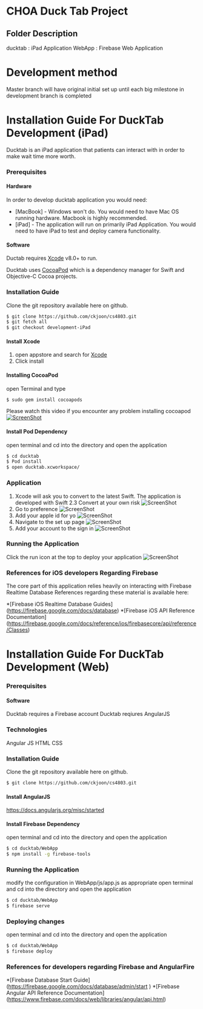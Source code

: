 # CHOA Duck Tab Project

## Folder Description
ducktab : iPad Application
WebApp : Firebase Web Application

# Development method
Master branch will have original initial set up until each big milestone in development branch is completed

# Installation Guide For DuckTab Development (iPad)

Ducktab is an iPad application that patients can interact with in order to make wait time more worth.

### Prerequisites

#### Hardware
In order to develop ducktab application you would need:

* [MacBook] - Windows won't do. You would need to have Mac OS running hardware. Macbook is highly recommended.
* [iPad] - The application will run on primarily iPad Application. You would need to have iPad to test and deploy camera functionality.

#### Software

Ductab requires [Xcode](https://developer.apple.com/xcode/downloads/) v8.0+ to run.

Ducktab uses [CocoaPod](https://cocoapods.org/) which is a dependency manager for Swift and Objective-C Cocoa projects.

### Installation Guide

Clone the git repository available here on github.
```sh
$ git clone https://github.com/ckjoon/cs4803.git
$ git fetch all
$ git checkout development-iPad
```

#### Install Xcode
1. open appstore and search for  [Xcode](https://developer.apple.com/xcode/downloads)
2. Click install

#### Installing CocoaPod
open Terminal and type
```sh
$ sudo gem install cocoapods
```

Please watch this video if you encounter any problem installing cocoapod
[![ScreenShot](http://img.youtube.com/vi/iEAjvNRdZa0/0.jpg)](https://www.youtube.com/watch?v=iEAjvNRdZa0&spfreload=10)

#### Install Pod Dependency
open terminal and cd into the directory and open the application
```sh
$ cd ducktab
$ Pod install
$ open ducktab.xcworkspace/
```


### Application
1. Xcode will ask you to convert to the latest Swift. The application is developed with Swift 2.3 Convert at your own risk
![ScreenShot](Screenshots/convert.jpeg)
2. Go to preference
![ScreenShot](Screenshots/preference.jpeg)
3. Add your apple id for yo
![ScreenShot](Screenshots/appleid.jpeg)
4. Navigate to the set up page
![ScreenShot](Screenshots/screen.jpeg)
5. Add your account to the sign in
![ScreenShot](Screenshots/signin.jpeg)


### Running the Application
Click the run icon at the top to deploy your application
![ScreenShot](Screenshots/run.jpeg)

### References for iOS developers Regarding Firebase

The core part of this application relies heavily on interacting with Firebase Realtime Database
References regarding these material is available here:

*[Firebase iOS Realtime Database Guides] (https://firebase.google.com/docs/database)
*[Firebase iOS API Reference Documentation] (https://firebase.google.com/docs/reference/ios/firebasecore/api/reference/Classes)

# Installation Guide For DuckTab Development (Web)

### Prerequisites

#### Software

Ducktab requires a Firebase account
Ducktab reqiures AngularJS  

### Technologies

Angular JS
HTML
CSS

### Installation Guide

Clone the git repository available here on github.
```sh
$ git clone https://github.com/ckjoon/cs4803.git
```

#### Install AngularJS

https://docs.angularjs.org/misc/started

#### Install Firebase Dependency
open terminal and cd into the directory and open the application
```sh
$ cd ducktab/WebApp
$ npm install -g firebase-tools
```

### Running the Application
modify the configuration in WebApp/js/app.js as appropriate
open terminal and cd into the directory and open the application
```sh
$ cd ducktab/WebApp
$ firebase serve
```

### Deploying changes
open terminal and cd into the directory and open the application
```sh
$ cd ducktab/WebApp
$ firebase deploy
```
### References for developers regarding Firebase and AngularFire

*[Firebase Database Start Guide] (https://firebase.google.com/docs/database/admin/start )
*[Firebase Angular API Reference Documentation] (https://www.firebase.com/docs/web/libraries/angular/api.html)
